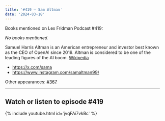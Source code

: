 ```yaml
---
title: '#419 – Sam Altman'
date: '2024-03-18'
---
```


Books mentioned on Lex Fridman Podcast #419:

*No books mentioned.*

<!--more-->

Samuel Harris Altman is an American entrepreneur and investor best known as the CEO of OpenAI since 2019. Altman is considered to be one of the leading figures of the AI boom. <a href="https://en.wikipedia.org/wiki/Sam_Altman" target="_blank">Wikipedia</a>

- <a href="https://x.com/sama" target="_blank">https://x.com/sama</a>
- <a href="https://www.instagram.com/samaltman99/" target="_blank">https://www.instagram.com/samaltman99/</a>

Other appearances: [\#367](/367-sam-altman/)

- - - - - -

## Watch or listen to episode #419

{% include youtube.html id='jvqFAi7vkBc' %}